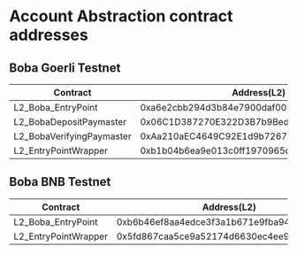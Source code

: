# Account Abstraction contract addresses

## Boba Goerli Testnet


|       Contract            |               Address(L2)                  |
| ------------------------- | ------------------------------------------ |
| L2_Boba_EntryPoint        | 0xa6e2cbb294d3b84e7900daf0052ffe26bb1328ff |
| L2_BobaDepositPaymaster   | 0x06C1D387270E322D3B7b9Bed6777aaF8Aead4707 |
| L2_BobaVerifyingPaymaster | 0xAa210aEC4649C92E1d9b7267AD767eF3dFa20677 |
| L2_EntryPointWrapper      | 0xb1b04b6ea9e013c0ff1970965d5d6d6e637e98d7 |


## Boba BNB Testnet


|       Contract            |               Address(L2)                  |
| ------------------------- | ------------------------------------------ |
| L2_Boba_EntryPoint        | 0xb6b46ef8aa4edce3f3a1b671e9fba945cc8b8642 |
| L2_EntryPointWrapper      | 0x5fd867caa5ce9a52174d6630ec4ee9e87d818bfe |